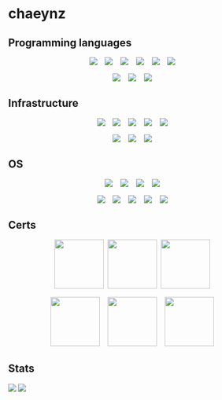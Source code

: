# chaeynz

## Programming languages

<p align="center">
  <a href="https://www.python.org/" target="_blank"><img src="https://img.shields.io/badge/Python-darkblue?logo=python&logoColor=yellow"></a>&nbsp;&nbsp;&nbsp;
  <a href="https://www.cplusplus.com/" target="_blank"><img src="https://img.shields.io/badge/C++-blue?logo=c%2B%2B"></a>&nbsp;&nbsp;&nbsp;
  <a href="https://docs.microsoft.com/en-us/powershell/" target="_blank"><img src="https://img.shields.io/badge/Powershell-black?logo=powershell&logoColor=blue"></a>&nbsp;&nbsp;&nbsp;
  <a href="https://www.rust-lang.org/" target="_blank"><img src="https://img.shields.io/badge/Rust-orange?logo=rust"></a>&nbsp;&nbsp;&nbsp;
  <a href="#"><img src="https://img.shields.io/badge/X86 Assembly-black"></a>&nbsp;&nbsp;&nbsp;
  <a href="https://www.gnu.org/software/bash/" target="_blank"><img src="https://img.shields.io/badge/Bash-black?logo=gnubash&logoColor=white"></a>
</p>

<p align="center">
  <img src="https://img.shields.io/badge/HTML-black?logo=HTML5&logoColor=red">&nbsp;&nbsp;&nbsp;
  <img src="https://img.shields.io/badge/CSS-black?logo=css3&logoColor=blue">&nbsp;&nbsp;&nbsp;
  <img src="https://img.shields.io/badge/PHP-white?logo=php&logoColor=%237377AD">
</p>

## Infrastructure
<p align="center">
  <a href="https://aws.amazon.com/ec2/" target="_blank"><img src="https://img.shields.io/badge/EC2-white?logo=amazonec2&logoColor=orange"></a>&nbsp;&nbsp;&nbsp;
  <a href="https://aws.amazon.com/route53/" target="_blank"><img src="https://img.shields.io/badge/Route%2053-black?logo=amazonaws&logoColor=orange"></a>&nbsp;&nbsp;&nbsp;
  <a href="https://www.docker.com/" target="_blank"><img src="https://img.shields.io/badge/Docker-white?logo=docker&logoColor=blue"></a>&nbsp;&nbsp;&nbsp;
  <a href="https://docs.microsoft.com/en-us/mem/configmgr/" target="_blank"><img src="https://img.shields.io/badge/Microsoft%20Endpoint%20Configuration%20Manager-black?logo=windows10&logoColor=blue"></a>&nbsp;&nbsp;&nbsp;
  <a href="https://docs.microsoft.com/en-us/windows-server/identity/ad-ds/get-started/virtual-dc/active-directory-domain-services-overview" target="_blank"><img src="https://img.shields.io/badge/Active%20Directory-black?logo=windows10&logoColor=blue"></a>
</p>
<p align="center">
  <a href="https://docs.microsoft.com/en-us/virtualization/hyper-v-on-windows/about/" target="_blank"><img src="https://img.shields.io/badge/Hyper%20V-black?logo=windows&logoColor=blue"></a>&nbsp;&nbsp;&nbsp;
  <a href="https://www.vmware.com/products/workstation-pro.html" target="_blank"><img src="https://img.shields.io/badge/VMware%20Workstation-orange?logo=vmware&logoColor=blue"></a>&nbsp;&nbsp;&nbsp;
  <a href="https://www.vmware.com/products/vsphere.html" target="_blank"><img src="https://img.shields.io/badge/ESXi-orange?logo=vmware&logoColor=blue"></a>
</p>

## OS
<p align="center">
  <a href="https://www.debian.org/" target="_blank"><img src="https://img.shields.io/badge/Debian-black?logo=debian&logoColor=red"></a>&nbsp;&nbsp;&nbsp;
  <a href="https://ubuntu.com/" target="_blank"><img src="https://img.shields.io/badge/Ubuntu-black?logo=ubuntu&logoColor=orange"></a>&nbsp;&nbsp;&nbsp;
  <a href="https://alpinelinux.org/" target="_blank"><img src="https://img.shields.io/badge/Alpine-black?logo=alpinelinux&logoColor=blue"></a>&nbsp;&nbsp;&nbsp;
  <a href="https://www.kali.org/" target="_blank"><img src="https://img.shields.io/badge/Kali-black?logo=kalilinux&logoColor=white"></a>
</p>
<p align="center">
  <a href="https://support.microsoft.com/en-us/windows/windows-7-end-of-support-information-ee620653-103c-907a-f916-8c99bf07523f" target="_blank"><img src="https://img.shields.io/badge/Windows%207-gray?logo=windowsxp&logoColor=blue"></a>&nbsp;&nbsp;&nbsp;
  <a href="https://support.microsoft.com/en-us/windows/end-of-support-faq-7fe8b935-3f03-bdc1-2a56-466dd4d494f4" target="_blank"><img src="https://img.shields.io/badge/Windows%208.1-gray?logo=windowsxp&logoColor=blue"></a>&nbsp;&nbsp;&nbsp;
  <a href="https://www.microsoft.com/en-us/windows/windows-10" target="_blank"><img src="https://img.shields.io/badge/Windows%2010-gray?logo=windows10&logoColor=blue"></a>&nbsp;&nbsp;&nbsp;
  <a href="https://www.microsoft.com/en-us/windows/windows-11" target="_blank"><img src="https://img.shields.io/badge/Windows%2011-white?logo=windows11&logoColor=blue"></a>&nbsp;&nbsp;&nbsp;
  <a href="https://www.microsoft.com/en-us/windows-server" target="_blank"><img src="https://img.shields.io/badge/Windows%20Server%202022-black?logo=windows10&logoColor=blue"></a>
</p>

## Certs
<p align="center">
  <a href="https://training.fortinet.com/local/staticpage/view.php?page=nse_1" target="_blank"><img src="https://www.insoftservices.uk/wp-content/uploads/2022/01/NSE1-Certification.png" width="100" height="100"></a>&nbsp;
  <a href="https://training.fortinet.com/local/staticpage/view.php?page=nse_2" target="_blank"><img src="https://www.insoftservices.uk/wp-content/uploads/2022/01/NSE2-Certification.png" width="100" height="100"></a>&nbsp;
  <a href="https://training.fortinet.com/local/staticpage/view.php?page=nse_3" target="_blank"><img src="https://www.insoftservices.uk/wp-content/uploads/2022/01/NSE3-Certification.png" width="100" height="100"></a>
</p>
<p align="center">
  <a href="https://www.cisco.com/c/en/us/training-events/training-certifications/certifications/associate/ccna.html#~about-ccna" target="_blank"><img src="https://fireshark.in/wp-content/uploads/2023/09/1627028105433.png" width="100" height="100"></a>&nbsp;&nbsp;&nbsp;
  <a href="https://learn.microsoft.com/en-us/credentials/certifications/exams/md-100/" target="_blank"><img src="https://images.credly.com/images/69278d25-c54c-46a2-b1f6-836c6b2a260b/exam-md100-600x600.png" width="100" height="100"></a>&nbsp;&nbsp;&nbsp;
  <a href="https://training.fortinet.com/local/staticpage/view.php?page=nse_4" target="_blank"><img src="https://www.insoftservices.uk/wp-content/uploads/2022/01/NSE4-Certification.png" width="100" height="100"></a>
</p>

## Stats
<a>
  <img align="center" src="https://github-readme-stats.vercel.app/api?username=chaeynz&show_icons=true&theme=github_dark_dimmed" />
</a>
<a>
  <img align="center" src="https://github-readme-stats.vercel.app/api/top-langs/?username=chaeynz&layout=compact&show_icons=true&theme=github_dark_dimmed" />
</a>
